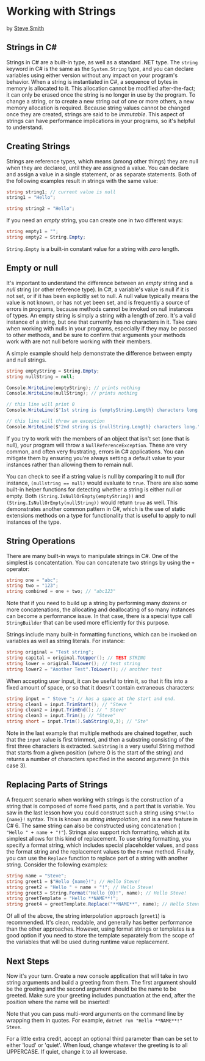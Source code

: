 # Working with Strings
by [Steve Smith](http://deviq.com/me/steve-smith)

## Strings in C#

Strings in C# are a built-in type, as well as a standard .NET type. The ``string`` keyword in C# is the same as the ``System.String`` type, and you can declare variables using either version without any impact on your program's behavior. When a string is instantiated in C#, a sequence of bytes in memory is allocated to it. This allocation cannot be modified after-the-fact; it can only be erased once the string is no longer in use by the program. To change a string, or to create a new string out of one or more others, a new memory allocation is required. Because string values cannot be changed once they are created, strings are said to be *immutable*. This aspect of strings can have performance implications in your programs, so it's helpful to understand.

## Creating Strings

Strings are reference types, which means (among other things) they are null when they are declared, until they are assigned a value. You can declare and assign a value in a single statement, or as separate statements. Both of the following examples result in strings with the same value:

```c#
string string1; // current value is null
string1 = "Hello";

string string2 = "Hello";
```

If you need an *empty* string, you can create one in two different ways:

```c#
string empty1 = "";
string empty2 = String.Empty;
```

``String.Empty`` is a built-in constant value for a string with zero length.

## Empty or null

It's important to understand the difference between an *empty* string and a *null* string (or other reference type). In C#, a variable's value is null if it is not set, or if it has been explicitly set to null. A null value typically means the value is not known, or has not yet been set, and is frequently a source of errors in programs, because methods cannot be invoked on null instances of types. An empty string is simply a string with a length of zero. It's a valid instance of a string, but one that currently has no characters in it. Take care when working with nulls in your programs, especially if they may be passed to other methods, and be sure to confirm that arguments your methods work with are not null before working with their members.

A simple example should help demonstrate the difference between empty and null strings.

```c#
string emptyString = String.Empty;
string nullString = null;

Console.WriteLine(emptyString); // prints nothing
Console.WriteLine(nullString); // prints nothing

// this line will print 0
Console.WriteLine($"1st string is {emptyString.Length} characters long.");

// this line will throw an exception
Console.WriteLine($"2nd string is {nullString.Length} characters long.");
```
If you try to work with the members of an object that isn't set (one that is null), your program will throw a ``NullReferenceException``. These are very common, and often very frustrating, errors in C# applications. You can mitigate them by ensuring you're always setting a default value to your instances rather than allowing them to remain null.

You can check to see if a string value is null by comparing it to null (for instance, ``(nullstring == null)`` would evaluate to ``true``. There are also some built-in helper functions for detecting whether a string is either null or empty. Both ``(String.IsNullOrEmpty(emptyString))`` and ``(String.IsNullOrEmpty(nullString))`` would return ``true`` as well. This demonstrates another common pattern in C#, which is the use of static extensions methods on a type for functionality that is useful to apply to null instances of the type.

## String Operations

There are many built-in ways to manipulate strings in C#. One of the simplest is concatentation. You can concatenate two strings by using the ``+`` operator:

```c#
string one = "abc";
string two = "123";
string combined = one + two; // "abc123"
```

Note that if you need to build up a string by performing many dozens or more concatenations, the allocating and deallocating of so many instances can become a performance issue. In that case, there is a special type call ``StringBuilder`` that can be used more efficiently for this purpose.

Strings include many built-in formatting functions, which can be invoked on variables as well as string literals. For instance:

```c#
string original = "Test string";
string capital = original.ToUpper(); // TEST STRING
string lower = original.ToLower(); // test string
string lower2 = "Another Test".ToLower(); // another test
```

When accepting user input, it can be useful to trim it, so that it fits into a fixed amount of space, or so that it doesn't contain extraneous characters:

```c#
string input = " Steve "; // has a space at the start and end.
string clean1 = input.TrimStart(); // "Steve "
string clean2 = input.TrimEnd(); // " Steve"
string clean3 = input.Trim(); // "Steve"
string short = input.Trim().SubString(0,3); // "Ste"
```

Note in the last example that multiple methods are chained together, such that the ``input`` value is first trimmed, and then a substring consisting of the first three characters is extracted. ``SubString`` is a very useful String method that starts from a given position (where 0 is the start of the string) and returns a number of characters specified in the second argument (in this case 3).

## Replacing Parts of Strings

A frequent scenario when working with strings is the construction of a string that is composed of some fixed parts, and a part that is variable. You saw in the last lesson how you could construct such a string using ``$"Hello {name}!`` syntax. This is known as *string interpolation*, and is a new feature in C# 6. The same string can also be constructed using concatenation (`` "Hello " + name + "!"``). Strings also support rich formatting, which at its simplest allows for this kind of replacement. To use string formatting, you specify a format string, which includes special placeholder values, and pass the format string and the replacement values to the ``Format`` method. Finally, you can use the ``Replace`` function to replace part of a string with another string. Consider the following examples:

```c#
string name = "Steve";
string greet1 = $"Hello {name}!"; // Hello Steve!
string greet2 = "Hello " + name + "!"; // Hello Steve!
string greet3 = String.Format("Hello {0}!", name); // Hello Steve!
string greetTemplate = "Hello **NAME**!";
string greet4 = greetTemplate.Replace("**NAME**", name); // Hello Steve!
```

Of all of the above, the string interpolation approach (``greet1``) is recommended. It's clean, readable, and generally has better performance than the other approaches. However, using format strings or templates is a good option if you need to store the template separately from the scope of the variables that will be used during runtime value replacement.

## Next Steps

Now it's your turn. Create a new console application that will take in two string arguments and build a greeting from them. The first argument should be the greeting and the second argument should be the name to be greeted. Make sure your greeting includes punctuation at the end, after the position where the name will be inserted!

Note that you can pass multi-word arguments on the command line by wrapping them in quotes. For example, ``dotnet run "Hello **NAME**!" Steve``.

For a little extra credit, accept an optional third parameter than can be set to either 'loud' or 'quiet'. When loud, change whatever the greeting is to all UPPERCASE. If quiet, change it to all lowercase.
